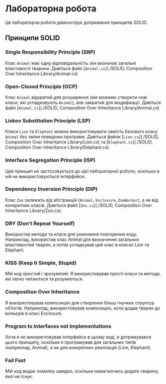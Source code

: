 # Лабораторна робота

Ця лабораторна робота демонструє дотримання принципів SOLID.

## Принципи SOLID

### Single Responsibility Principle (SRP)

Клас `Animal` має одну відповідальність: він визначає загальні властивості тварини. Дивіться файл [`Animal.cs`](./SOLID, Composition Over Inheritance Library/Animal.cs)

### Open-Closed Principle (OCP)

Клас `Animal` відкритий для розширення (ми можемо створити нові класи, які успадковують `Animal`), але закритий для модифікації. Дивіться файл [`Animal.cs`](./SOLID, Composition Over Inheritance Library/Animal.cs)

### Liskov Substitution Principle (LSP)

Класи `Lion` та `Elephant` можна використовувати замість базового класу `Animal` без зміни поведінки програми. Дивіться файли [`Lion.cs`](./SOLID, Composition Over Inheritance Library/Lion.cs) та [`Elephant.cs`](./SOLID, Composition Over Inheritance Library/Elephant.cs).

### Interface Segregation Principle (ISP)

Цей принцип не застосовується до цієї лабораторної роботи, оскільки в ній не використовуються інтерфейси.

### Dependency Inversion Principle (DIP)

Клас `Zoo` залежить від абстракцій (`Animal`, `Enclosure`, `ZooWorker`), а не від конкретних класів. Дивіться файл [`Zoo.cs`](./SOLID, Composition Over Inheritance Library/Zoo.cs).

### DRY (Don’t Repeat Yourself)

Використав методи та класи для уникнення повторення коду. Наприклад, використав клас Animal для визначення загальних властивостей тварин, а потім успадкував цей клас в класах Lion та Elephant.

### KISS (Keep It Simple, Stupid)

Мій код простий і зрозумілий. Я використовував прості класи та методи, які легко читаються та розуміються.

### Composition Over Inheritance

Я використовував композицію для створення більш гнучких структур об’єктів. Наприклад, використовував композицію, коли додав тварин до вольєрів в класі Enclosure.

### Program to Interfaces not Implementations

Хоча я не використовував інтерфейси в цьому коді, я дотримувався цього принципу, оскільки я програмував для загальних типів (наприклад, Animal), а не для конкретних реалізацій (Lion, Elephant).

### Fail Fast

Мій код видає помилку швидко, оскільки намагаючись додати тварину, якої не існує.
